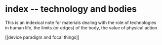 # index -- technology and bodies

This is an indexical note for materials dealing with the role of technologies in human life, the limits (or edges) of the body, the value of physical action

[[device paradigm and focal things]]